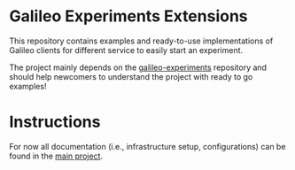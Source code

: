 # Galileo Experiments Extensions

This repository contains examples and ready-to-use implementations of Galileo clients for different service to easily start
an experiment.

The project mainly depends on the [galileo-experiments](https://github.com/edgerun/galileo-experiments-extensions) repository
and should help newcomers to understand the project with ready to go examples!

# Instructions

For now all documentation (i.e., infrastructure setup, configurations) can be found in the [main project](https://github.com/edgerun/galileo-experiments-extensions).
